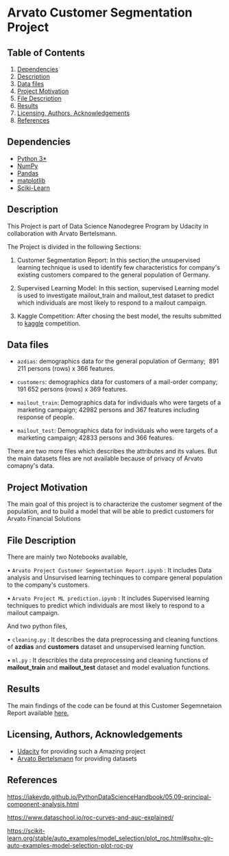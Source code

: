 # Arvato Customer Segmentation Project

## Table of Contents

1. [Dependencies](https://github.com/poojapatel26/Arvato-Project#dependencies)
2. [Description](https://github.com/poojapatel26/Arvato-Project#description)
3. [Data files](https://github.com/poojapatel26/Arvato-Project#data-files)
4. [Project Motivation](https://github.com/poojapatel26/Arvato-Project#project-motivation)
5. [File Description](https://github.com/poojapatel26/Arvato-Project#file-description)
6. [Results](https://github.com/poojapatel26/Arvato-Project#results)
7. [Licensing, Authors, Acknowledgements](https://github.com/poojapatel26/Arvato-Project#licensing-authors-acknowledgements)
8. [References](https://github.com/poojapatel26/Arvato-Project#references)
  
## Dependencies

* [Python 3*](https://www.python.org/) 
* [NumPy](http://www.numpy.org/)
* [Pandas](http://pandas.pydata.org/)
* [matplotlib](https://matplotlib.org/)
* [Sciki-Learn](https://scikit-learn.org/stable/)

## Description
This Project is part of Data Science Nanodegree Program by Udacity in collaboration with Arvato Bertelsmann.

The Project is divided in the following Sections:

1. Customer Segmentation Report: In this section,the unsupervised learning technique is used to identify few characteristics  for company's existing customers compared to the general population of Germany.

2. Supervised Learning Model: In this section, supervised Learning model is used to investigate mailout_train and mailout_test dataset to predict which individuals are most likely to respond to a mailout campaign.

3. Kaggle Competition: After chosing the best model, the results submitted to [kaggle](http://www.kaggle.com/t/21e6d45d4c574c7fa2d868f0e8c83140) competition.

## Data files

* `azdias`: demographics data for the general population of Germany; 
               891 211 persons (rows) x 366 features.
               
* `customers`: demographics data for customers of a mail-order company; 
                191 652 persons (rows) x 369 features.
                
* `mailout_train`: Demographics data for individuals who were targets of a marketing campaign; 
                   42982 persons and 367 features including response of people.
                   
* `mailout_test`: Demographics data for individuals who were targets of a marketing campaign; 
                  42833 persons and 366 features.
                  
There are two more files which describes the attributes and its values. But the main datasets files are not available because of privacy of Arvato comapny's data.                  

## Project Motivation

The main goal of this project is to characterize the customer segment of the population, and to build a model that will be able to predict customers for Arvato Financial Solutions

## File Description
There are mainly two Notebooks available,

  • `Arvato Project Customer Segmentation Report.ipynb` : It includes Data analysis and Unsurvised learning techinques to    compare general population to the company's customers. 

  • `Arvato Project ML prediction.ipynb` : It includes Supervised learning techniques to predict which individuals are most likely to respond to a mailout campaign.

And two python files,

  • `cleaning.py` : It describes the data preprocessing and cleaning functions of **azdias** and **customers** dataset and unsupervised learning function.

  • `ml.py` : It describles the data preprocessing and cleaning functions of **mailout_train** and **mailout_test** dataset and model evaluation functions.

## Results
The main findings of the code can be found at this Customer Segemnetaion Report available [here.](https://medium.com/@poojapatel26/customer-segmentation-report-for-arvato-financial-solutions-e8389955a67b)

## Licensing, Authors, Acknowledgements

  * [Udacity](https://www.udacity.com/) for providing such a Amazing project
  * [Arvato Bertelsmann](https://www.bertelsmann.com/divisions/arvato/#st-1) for providing datasets


## References 


https://jakevdp.github.io/PythonDataScienceHandbook/05.09-principal-component-analysis.html

https://www.dataschool.io/roc-curves-and-auc-explained/

https://scikit-learn.org/stable/auto_examples/model_selection/plot_roc.html#sphx-glr-auto-examples-model-selection-plot-roc-py





